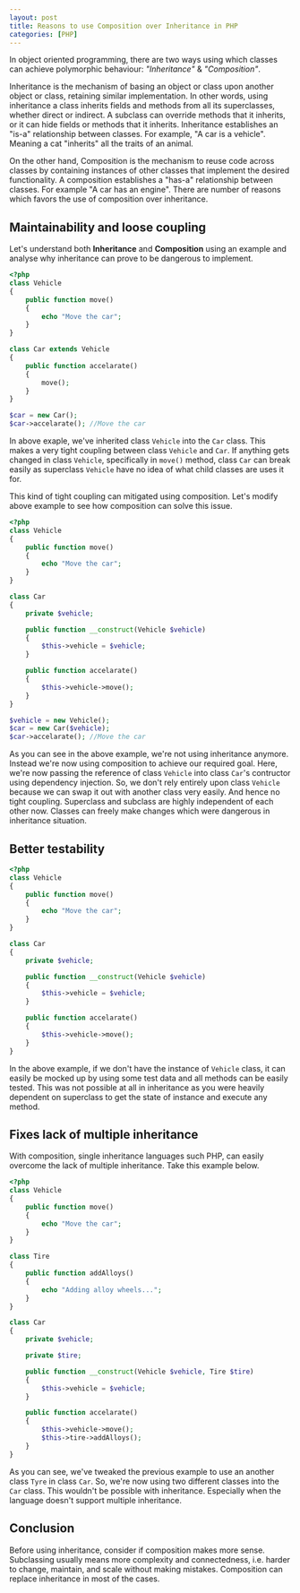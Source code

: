 ```yaml
---
layout: post
title: Reasons to use Composition over Inheritance in PHP
categories: [PHP]
---
```


In object oriented programming, there are two ways using which classes can achieve polymorphic behaviour: _"Inheritance"_ & _"Composition"_.

Inheritance is the mechanism of basing an object or class upon another object or class, retaining similar implementation. In other words, using inheritance a class inherits fields and methods from all its superclasses, whether direct or indirect. A subclass can override methods that it inherits, or it can hide fields or methods that it inherits. Inheritance establishes an "is-a" relationship between classes. For example, "A car is a vehicle". Meaning a cat "inherits" all the traits of an animal.

On the other hand, Composition is the mechanism to reuse code across classes by containing instances of other classes that implement the desired functionality. A composition establishes a "has-a" relationship between classes. For example "A car has an engine". There are number of reasons which favors the use of composition over inheritance.

## Maintainability and loose coupling

Let's understand both **Inheritance** and **Composition** using an example and analyse why inheritance can prove to be dangerous to implement.

```php
<?php
class Vehicle
{    
    public function move()
    {
        echo "Move the car";
    }    
}

class Car extends Vehicle
{
    public function accelarate()
    {    
        move();    
    }
}

$car = new Car();
$car->accelarate(); //Move the car
```

In above exaple, we've inherited class `Vehicle` into the `Car` class. This makes a very tight coupling between class `Vehicle` and `Car`. If anything gets changed in class `Vehicle`, specifically in `move()` method, class `Car` can break easily as superclass `Vehicle` have no idea of what child classes are uses it for.

This kind of tight coupling can mitigated using composition. Let's modify above example to see how composition can solve this issue.

```php
<?php
class Vehicle
{    
    public function move()
    {
        echo "Move the car";
    }    
}

class Car
{
    private $vehicle;

    public function __construct(Vehicle $vehicle)
    {
        $this->vehicle = $vehicle;
    }

    public function accelarate()
    {    
        $this->vehicle->move();    
    }
}

$vehicle = new Vehicle();
$car = new Car($vehicle);
$car->accelarate(); //Move the car
```

As you can see in the above example, we're not using inheritance anymore. Instead we're now using composition to achieve our required goal. Here, we're now passing the reference of class `Vehicle` into class `Car`'s contructor using dependency injection. So, we don't rely entirely upon class `Vehicle` because we can swap it out with another class very easily. And hence no tight coupling. Superclass and subclass are highly independent of each other now. Classes can freely make changes which were dangerous in inheritance situation.

## Better testability

```php
<?php
class Vehicle
{    
    public function move()
    {
        echo "Move the car";
    }    
}

class Car
{
    private $vehicle;

    public function __construct(Vehicle $vehicle)
    {
        $this->vehicle = $vehicle;
    }

    public function accelarate()
    {    
        $this->vehicle->move();    
    }
}
```

In the above example, if we don't have the instance of `Vehicle` class,  it can easily be mocked up by using some test data and all methods can be easily tested. This was not possible at all in inheritance as you were heavily dependent on superclass to get the state of instance and execute any method.

## Fixes lack of multiple inheritance

With composition, single inheritance languages such PHP, can easily overcome the lack of multiple inheritance. Take this example below.

```php
<?php
class Vehicle
{    
    public function move()
    {
        echo "Move the car";
    }    
}

class Tire
{    
    public function addAlloys()
    {
        echo "Adding alloy wheels...";
    }    
}

class Car
{
    private $vehicle;

    private $tire;

    public function __construct(Vehicle $vehicle, Tire $tire)
    {
        $this->vehicle = $vehicle;
    }

    public function accelarate()
    {    
        $this->vehicle->move();    
        $this->tire->addAlloys();
    }
}
```

As you can see, we've tweaked the previous example to use an another class `Tyre` in class `Car`. So, we're now using two different classes into the `Car` class. This wouldn't be possible with inheritance. Especially when the language doesn't support multiple inheritance.

## Conclusion

Before using inheritance, consider if composition makes more sense. Subclassing usually means more complexity and connectedness, i.e. harder to change, maintain, and scale without making mistakes. Composition can replace inheritance in most of the cases.


